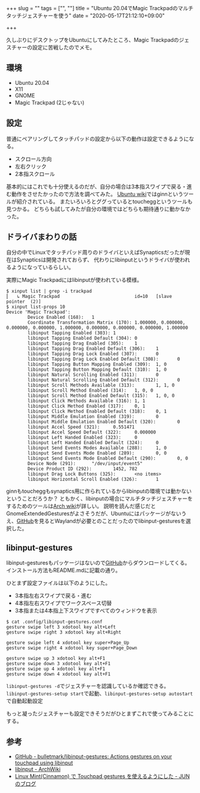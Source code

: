 +++
slug = ""
tags = ["", ""]
title = "Ubuntu 20.04でMagic Trackpadのマルチタッチジェスチャーを使う"
date = "2020-05-17T21:12:10+09:00"

+++

久しぶりにデスクトップをUbuntuにしてみたところ、Magic Trackpadのジェスチャーの設定に苦戦したのでメモ。

<!-- more -->

## 環境

* Ubuntu 20.04
* X11
* GNOME
* Magic Trackpad (2じゃない)

## 設定

普通にペアリングしてタッチパッドの設定から以下の動作は設定できるようになる。

* スクロール方向
* 左右クリック
* 2本指スクロール

基本的にはこれでも十分使えるのだが、自分の場合は3本指スワイプで戻る・進む動作をさせたかったので方法を調べてみた。
[Ubuntu wiki](https://wiki.ubuntu.com/Multitouch/AppleMagicTrackpad)ではginnというツールが紹介されている。
またいろいろとググっているとtoucheggというツールも見つかる。
どちらも試してみたが自分の環境ではどちらも期待通りに動かなかった。

## ドライバまわりの話

自分の中でLinuxでタッチパッド周りのドライバといえばSynapticsだったが現在はSynapticsは開発されておらず、
代わりにlibinputというドライバが使われるようになっているらしい。

実際にMagic Trackpadにはlibinputが使われている模様。

``` shell
$ xinput list | grep -i trackpad
⎜   ↳ Magic Trackpad                            id=10   [slave  pointer  (2)]
$ xinput list-props 10
Device 'Magic Trackpad':
        Device Enabled (168):   1
        Coordinate Transformation Matrix (170): 1.000000, 0.000000, 0.000000, 0.000000, 1.000000, 0.000000, 0.000000, 0.000000, 1.000000
        libinput Tapping Enabled (303): 1
        libinput Tapping Enabled Default (304): 0
        libinput Tapping Drag Enabled (305):    1
        libinput Tapping Drag Enabled Default (306):    1
        libinput Tapping Drag Lock Enabled (307):       0
        libinput Tapping Drag Lock Enabled Default (308):       0
        libinput Tapping Button Mapping Enabled (309):  1, 0
        libinput Tapping Button Mapping Default (310):  1, 0
        libinput Natural Scrolling Enabled (311):       0
        libinput Natural Scrolling Enabled Default (312):       0
        libinput Scroll Methods Available (313):        1, 1, 0
        libinput Scroll Method Enabled (314):   1, 0, 0
        libinput Scroll Method Enabled Default (315):   1, 0, 0
        libinput Click Methods Available (316): 1, 1
        libinput Click Method Enabled (317):    0, 1
        libinput Click Method Enabled Default (318):    0, 1
        libinput Middle Emulation Enabled (319):        0
        libinput Middle Emulation Enabled Default (320):        0
        libinput Accel Speed (321):     0.551471
        libinput Accel Speed Default (322):     0.000000
        libinput Left Handed Enabled (323):     0
        libinput Left Handed Enabled Default (324):     0
        libinput Send Events Modes Available (288):     1, 0
        libinput Send Events Mode Enabled (289):        0, 0
        libinput Send Events Mode Enabled Default (290):        0, 0
        Device Node (291):      "/dev/input/event5"
        Device Product ID (292):        1452, 782
        libinput Drag Lock Buttons (325):       <no items>
        libinput Horizontal Scroll Enabled (326):       1
```

ginnもtoucheggもsynaptics用に作られているからlibinputの環境では動かないということだろうか？
ともかく、libinputの場合にマルチタッチジェスチャーをするためのツールは[Arch wiki](https://wiki.archlinux.jp/index.php/Libinput#.E3.82.B8.E3.82.A7.E3.82.B9.E3.83.81.E3.83.A3.E3.83.BC)が詳しい。
説明を読んだ感じだとGnomeExtendedGesturesがよさそうだが、Ubuntuにはパッケージがないうえ、[GitHub](https://github.com/mpiannucci/gnome-shell-extended-gestures)を見るとWaylandが必要とのことだったのでlibinput-gesturesを選択した。

## libinput-gestures

libinput-gesturesもパッケージはないので[GitHub](https://github.com/bulletmark/libinput-gestures)からダウンロードしてくる。
インストール方法もREADME.mdに記載の通り。

ひとまず設定ファイルは以下のようにした。

* 3本指左右スワイプで戻る・進む
* 4本指左右スワイプでワークスペース切替
* 3本指または4本指上下スワイプですべてのウィンドウを表示

``` shell
$ cat .config/libinput-gestures.conf
gesture swipe left 3 xdotool key alt+Left
gesture swipe right 3 xdotool key alt+Right

gesture swipe left 4 xdotool key super+Page_Up
gesture swipe right 4 xdotool key super+Page_Down

gesture swipe up 3 xdotool key alt+F1
gesture swipe down 3 xdotool key alt+F1
gesture swipe up 4 xdotool key alt+F1
gesture swipe down 4 xdotool key alt+F1
```

`libinput-gestures -d`でジェスチャーを認識しているか確認できる。
`libinput-gestures-setup start`で起動、`libinput-gestures-setup autostart`で自動起動設定

もっと凝ったジェスチャーも設定できそうだがひとまずこれで使ってみることにする。

## 参考

* [GitHub - bulletmark/libinput-gestures: Actions gestures on your touchpad using libinput](https://github.com/bulletmark/libinput-gestures)
* [libinput - ArchWiki](https://wiki.archlinux.jp/index.php/Libinput)
* [Linux Mint(Cinnamon) で Touchpad gestures を使えるようにした - JUNのブログ](https://jun-networks.hatenablog.com/entry/2018/05/06/071813)
